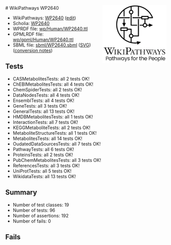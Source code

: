 <img style="float: right; width: 200px" src="../logo.png" />
# WikiPathways WP2640

* WikiPathways: [WP2640](https://www.wikipathways.org/instance/WP2640) ([edit](https://identifiers.org/wikipathways:WP2640))
* Scholia: [WP2640](https://scholia.toolforge.org/wikipathways/WP2640)
* WPRDF file: [wp/Human/WP2640.ttl](../wp/Human/WP2640.ttl)
* GPMLRDF file: [wp/gpml/Human/WP2640.ttl](../wp/gpml/Human/WP2640.ttl)
* SBML file: [sbml/WP2640.sbml](../sbml/WP2640.sbml) ([SVG](../sbml/WP2640.svg)) ([conversion notes](../sbml/WP2640.txt))

## Tests
* CASMetabolitesTests: all 2 tests OK!
* ChEBIMetabolitesTests: all 4 tests OK!
* ChemSpiderTests: all 2 tests OK!
* DataNodesTests: all 4 tests OK!
* EnsemblTests: all 4 tests OK!
* GeneTests: all 3 tests OK!
* GeneralTests: all 13 tests OK!
* HMDBMetabolitesTests: all 1 tests OK!
* InteractionTests: all 7 tests OK!
* KEGGMetaboliteTests: all 2 tests OK!
* MetaboliteStructureTests: all 1 tests OK!
* MetabolitesTests: all 14 tests OK!
* OudatedDataSourcesTests: all 7 tests OK!
* PathwayTests: all 6 tests OK!
* ProteinsTests: all 2 tests OK!
* PubChemMetabolitesTests: all 3 tests OK!
* ReferencesTests: all 3 tests OK!
* UniProtTests: all 5 tests OK!
* WikidataTests: all 13 tests OK!


## Summary

* Number of test classes: 19
* Number of tests: 96
* Number of assertions: 192
* Number of fails: 0

## Fails

